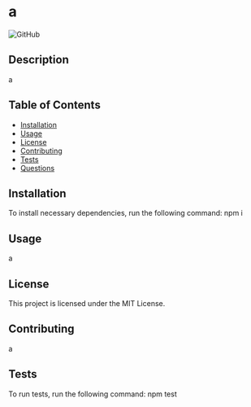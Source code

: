 
# a
![GitHub](https://img.shields.io/github/license/a/a)
## Description
a
## Table of Contents
* [Installation](#installation)
* [Usage](#usage)
* [License](#license)
* [Contributing](#contributing)
* [Tests](#tests)
* [Questions](#questions)
## Installation
To install necessary dependencies, run the following command:
npm i
## Usage 
a
## License
  This project is licensed under the MIT License.
## Contributing
a
## Tests
To run tests, run the following command:
npm test

